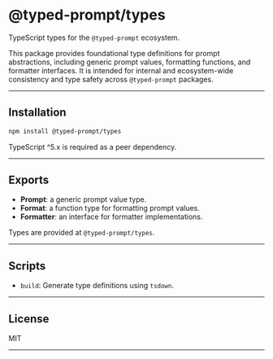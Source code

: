 # @typed-prompt/types

TypeScript types for the `@typed-prompt` ecosystem.

This package provides foundational type definitions for prompt abstractions, including generic prompt values, formatting functions, and formatter interfaces. It is intended for internal and ecosystem-wide consistency and type safety across `@typed-prompt` packages.

---

## Installation

```sh
npm install @typed-prompt/types
```

TypeScript ^5.x is required as a peer dependency.

---

## Exports

- **Prompt**: a generic prompt value type.
- **Format**: a function type for formatting prompt values.
- **Formatter**: an interface for formatter implementations.

Types are provided at `@typed-prompt/types`.

---

## Scripts

- `build`: Generate type definitions using `tsdown`.

---

## License

MIT

---

